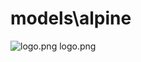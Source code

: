 <h1>models\alpine</h1>
<div class="container text-center">
<div class="row">
<div class="col col-lg-2 col-6">
<img src="https://media.evkx.net/multimedia/models/alpine/logo_xst.png" class="img-thumbnail" alt="logo.png">
logo.png
</div>
</div>
</div>

